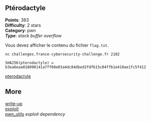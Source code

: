 ## Ptérodactyle
**Points**: 383  
**Difficulty**: 2 stars  
**Category**: pwn  
***Type**: stack buffer overflow*

Vous devez afficher le contenu du fichier `flag.txt`.

`nc challenges.france-cybersecurity-challenge.fr 2102`

`SHA256(pterodactyle) = b3ea6eaa018090141a7ff60e03a4dc84dbed2fdf615c04ffb1e410ae1fc5f412`

[pterodactyle](./pterodactyle)

## More
[write-up](./pterodactyle_WU.md)  
[exploit](./exploit.py)  
[pwn_utils](https://github.com/ctmbl/ctf-tools/blob/main/pwn_utils/pwn_utils.py) *exploit dependency*